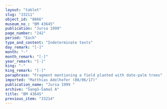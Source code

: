 ```yaml
---
layout: "tablet"
slug: "33211"
object_id: "8866"
museum_no_: "BM 43645"
publication: "Jursa 1999"
page_number: "242"
period: "Each"
type_and_content: "Indeterminate texts"
day_remark: "[-]"
month: "-"
month_remark: "[-]"
year_remark: "[-]"
king: "-"
king_remark: "[-]"
paraphrase: "Fragment mentioning a field planted with date-palm trees"
imported: "Matthias Adelhofer (08/06/17)"
publication_name: "Jursa 1999 "
archive: "Šangû-Šamaš A"
title: "BM 43645"
previous_item: "33214"
---
```

